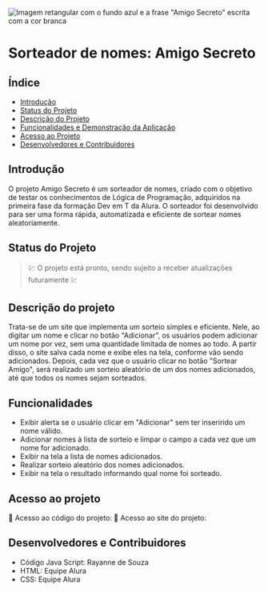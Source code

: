 ![Imagem retangular com o fundo azul e a frase "Amigo Secreto" escrita com a cor branca](https://github.com/user-attachments/assets/6eda7243-7fe0-4d44-beee-22dc6977faa9)
# Sorteador de nomes: Amigo Secreto 


## Índice 
* [Introdução](#Introdução)
* [Status do Projeto](#status-do-Projeto)
* [Descrição do Projeto](#descrição-do-projeto)
* [Funcionalidades e Demonstração da Aplicação](#funcionalidades-e-demonstração-da-aplicação)
* [Acesso ao Projeto](#acesso-ao-projeto)
* [Desenvolvedores e Contribuidores](#desenvolvedores-e-contribuidores)


## Introdução
   O projeto Amigo Secreto é um sorteador de nomes, criado com o objetivo de testar os conhecimentos de Lógica de Programação, adquiridos na primeira fase da formação Dev em T da Alura. 
   O sorteador foi desenvolvido para ser uma forma rápida, automatizada e eficiente de sortear nomes aleatoriamente.


## Status do Projeto
> :chart: O projeto está pronto, sendo sujeito a receber atualizações futuramente :chart:


## Descrição do projeto 
   Trata-se de um site que implementa um sorteio simples e eficiente. Nele, ao digitar um nome e clicar no botão "Adicionar", os usuários podem adicionar um nome por vez, sem uma quantidade limitada de nomes ao todo. A partir disso, o site salva cada nome e exibe eles na tela, conforme vão sendo adicionados. Depois, cada vez que o usuário clicar no botão "Sortear Amigo", será realizado um sorteio aleatório de um dos nomes adicionados, até que todos os nomes sejam sorteados.


## Funcionalidades
* Exibir alerta se o usuário clicar em "Adicionar" sem ter inserirido um nome válido.
* Adicionar nomes à lista de sorteio e limpar o campo a cada vez que um nome for adicionado.
* Exibir na tela a lista de nomes adicionados.
* Realizar sorteio aleatório dos nomes adicionados.
* Exibir na tela o resultado informando qual nome foi sorteado.


## Acesso ao projeto
:link: Acesso ao código do projeto:
:link: Acesso ao site do projeto:


## Desenvolvedores e Contribuidores
* Código Java Script: Rayanne de Souza
* HTML: Equipe Alura
* CSS: Equipe Alura
